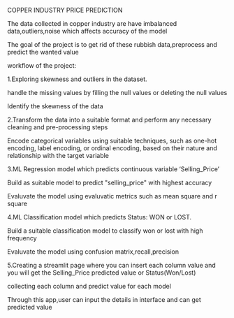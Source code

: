 COPPER INDUSTRY PRICE PREDICTION


The data collected in copper industry are have imbalanced data,outliers,noise which affects accuracy of the model

The goal of the project is to get rid of these rubbish data,preprocess and predict the wanted value

workflow of the project:

1.Exploring skewness and outliers in the dataset.

  handle the missing values by filling the null values or deleting the null values

  Identify the skewness of the data

2.Transform the data into a suitable format and perform any necessary cleaning and pre-processing steps

  Encode categorical variables using suitable techniques, such as one-hot encoding, label encoding, or ordinal encoding, based on their nature and relationship with the target variable

3.ML Regression model which predicts continuous variable ‘Selling_Price’ 

  Build as suitable model to predict "selling_price" with highest accuracy

  Evaluvate the model using evaluvatic metrics such as mean square and r square

4.ML Classification model which predicts Status: WON or LOST.

  Build a suitable classification model to classify won or lost with high frequency

  Evaluvate the model using confusion matrix,recall,precision

5.Creating a streamlit page where you can insert each column value and you will get the Selling_Price predicted value or Status(Won/Lost)

   collecting each column and predict value for each model

Through this app,user can input the details in interface and can get predicted value


